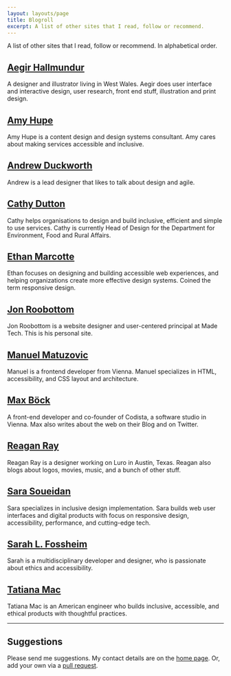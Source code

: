 ```yaml
---
layout: layouts/page
title: Blogroll
excerpt: A list of other sites that I read, follow or recommend.
---
```


A list of other sites that I read, follow or recommend. In alphabetical order.

## [Aegir Hallmundur](http://aegir.org/)
A designer and illustrator living in West Wales. Aegir does user interface and interactive design, user research, front end stuff, illustration and print design.

## [Amy Hupe](https://amyhupe.co.uk/)
Amy Hupe is a content design and design systems consultant. Amy cares about making services accessible and inclusive.

## [Andrew Duckworth](https://grillopress.github.io/)
Andrew is a lead designer that likes to talk about design and agile.

## [Cathy Dutton](https://cathydutton.co.uk/)
Cathy helps organisations to design and build inclusive, efficient and simple to use services. Cathy is currently Head of Design for the Department for Environment, Food and Rural Affairs.

## [Ethan Marcotte](https://ethanmarcotte.com/)
Ethan focuses on designing and building accessible web experiences, and helping organizations create more effective design systems. Coined the term responsive design.

## [Jon Roobottom](https://roobottom.com/)
Jon Roobottom is a website designer and user-centered principal at Made Tech. This is his personal site.

## [Manuel Matuzovic](https://www.matuzo.at/)
Manuel is a frontend developer from Vienna. Manuel specializes in HTML, accessibility, and CSS layout and architecture.

## [Max Böck](https://mxb.dev/)
A front-end developer and co-founder of Codista, a software studio in Vienna.
Max also writes about the web on their Blog and on Twitter.

## [Reagan Ray](https://reaganray.com/)
Reagan Ray is a designer working on Luro in Austin, Texas. Reagan also blogs about logos, movies, music, and a bunch of other stuff.

## [Sara Soueidan](https://www.sarasoueidan.com/)
Sara specializes in inclusive design implementation. Sara builds web user interfaces and digital products with focus on responsive design, accessibility, performance, and cutting-edge tech.

## [Sarah L. Fossheim](https://fossheim.io/)
Sarah is a multidisciplinary developer and designer, who is passionate about ethics and accessibility.

## [Tatiana Mac](https://www.tatianamac.com/)
Tatiana Mac is an American engineer who builds inclusive, accessible, and ethical products with thoughtful practices.

***

## Suggestions

Please send me suggestions. My contact details are on the [home page](/). Or, add your own via a [pull request](https://github.com/benjystanton/benjystanton.github.io/blob/main/src/blogroll.md).

<!-- https://matthiasott.com/ -->